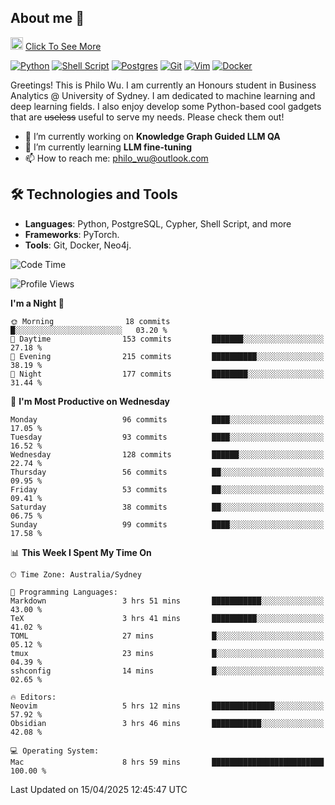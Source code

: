 ## About me 🤗

<a href="#"><img src="https://media.giphy.com/media/hvRJCLFzcasrR4ia7z/giphy.gif" width="20px" height="20px"></a> [Click To See More](https://codeboyphilo.github.io)

[![Python](https://img.shields.io/badge/python-3670A0?style=for-the-badge&logo=python&logoColor=ffdd54)](#)
[![Shell Script](https://img.shields.io/badge/shell_script-%23121011.svg?style=for-the-badge&logo=gnu-bash&logoColor=white)](#)
[![Postgres](https://img.shields.io/badge/postgres-%23316192.svg?style=for-the-badge&logo=postgresql&logoColor=white)](#)
[![Git](https://img.shields.io/badge/git-%23F05033.svg?style=for-the-badge&logo=git&logoColor=white)](#)
[![Vim](https://img.shields.io/badge/VIM-%2311AB00.svg?style=for-the-badge&logo=vim&logoColor=white)](#)
[![Docker](https://img.shields.io/badge/docker-%230db7ed.svg?style=for-the-badge&logo=docker&logoColor=white)](#)

Greetings! This is Philo Wu. I am currently an Honours student in Business Analytics \@ University of Sydney. I am dedicated to machine learning and deep learning fields. I also enjoy develop some Python-based cool gadgets that are ~~useless~~ useful to serve my needs. Please check them out!

- 🔭 I’m currently working on **Knowledge Graph Guided LLM QA**
- 🌱 I’m currently learning **LLM fine-tuning**
- 📫 How to reach me: philo_wu@outlook.com

## 🛠 Technologies and Tools
- **Languages**: Python, PostgreSQL, Cypher, Shell Script, and more
- **Frameworks**: PyTorch.
- **Tools**: Git, Docker, Neo4j.

<!--START_SECTION:waka-->
![Code Time](http://img.shields.io/badge/Code%20Time-746%20hrs%2052%20mins-blue)

![Profile Views](http://img.shields.io/badge/Profile%20Views-2-blue)

**I'm a Night 🦉** 

```text
🌞 Morning                18 commits          █░░░░░░░░░░░░░░░░░░░░░░░░   03.20 % 
🌆 Daytime                153 commits         ███████░░░░░░░░░░░░░░░░░░   27.18 % 
🌃 Evening                215 commits         ██████████░░░░░░░░░░░░░░░   38.19 % 
🌙 Night                  177 commits         ████████░░░░░░░░░░░░░░░░░   31.44 % 
```
📅 **I'm Most Productive on Wednesday** 

```text
Monday                   96 commits          ████░░░░░░░░░░░░░░░░░░░░░   17.05 % 
Tuesday                  93 commits          ████░░░░░░░░░░░░░░░░░░░░░   16.52 % 
Wednesday                128 commits         ██████░░░░░░░░░░░░░░░░░░░   22.74 % 
Thursday                 56 commits          ██░░░░░░░░░░░░░░░░░░░░░░░   09.95 % 
Friday                   53 commits          ██░░░░░░░░░░░░░░░░░░░░░░░   09.41 % 
Saturday                 38 commits          ██░░░░░░░░░░░░░░░░░░░░░░░   06.75 % 
Sunday                   99 commits          ████░░░░░░░░░░░░░░░░░░░░░   17.58 % 
```


📊 **This Week I Spent My Time On** 

```text
🕑︎ Time Zone: Australia/Sydney

💬 Programming Languages: 
Markdown                 3 hrs 51 mins       ███████████░░░░░░░░░░░░░░   43.00 % 
TeX                      3 hrs 41 mins       ██████████░░░░░░░░░░░░░░░   41.02 % 
TOML                     27 mins             █░░░░░░░░░░░░░░░░░░░░░░░░   05.12 % 
tmux                     23 mins             █░░░░░░░░░░░░░░░░░░░░░░░░   04.39 % 
sshconfig                14 mins             █░░░░░░░░░░░░░░░░░░░░░░░░   02.65 % 

🔥 Editors: 
Neovim                   5 hrs 12 mins       ██████████████░░░░░░░░░░░   57.92 % 
Obsidian                 3 hrs 46 mins       ███████████░░░░░░░░░░░░░░   42.08 % 

💻 Operating System: 
Mac                      8 hrs 59 mins       █████████████████████████   100.00 % 
```


 Last Updated on 15/04/2025 12:45:47 UTC
<!--END_SECTION:waka-->
